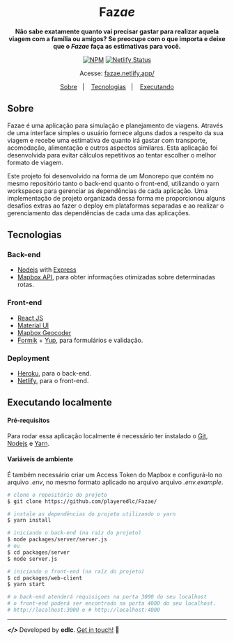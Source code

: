 <h1 align="center">
	Faz<i>ae</i>
</h1>

<div align="center">

<strong>
Não sabe exatamente quanto vai precisar gastar para realizar aquela viagem com a família ou amigos? Se preocupe com o que importa e deixe que o <i>Fazae</i> faça as estimativas para você.
</strong><br>

[![NPM](https://img.shields.io/npm/l/react)](https://github.com/playeredlc/Fazae/blob/master/LICENSE)
[![Netlify Status](https://api.netlify.com/api/v1/badges/ed3047a4-e327-4685-b052-fe860d1f83fc/deploy-status)](https://fazae.netlify.app/)

Acesse: [fazae.netlify.app/](https://fazae.netlify.app/)

[Sobre](#about)&nbsp;&nbsp;&nbsp;|&nbsp;&nbsp;&nbsp;
[Tecnologias](#tecnologias)&nbsp;&nbsp;&nbsp;|&nbsp;&nbsp;&nbsp;
[Executando](#executando-localmente)

</div>

## Sobre
Fazae é uma aplicação para simulação e planejamento de viagens. Através de uma interface simples o usuário fornece alguns dados a respeito da sua viagem e recebe uma estimativa de quanto irá gastar com transporte, acomodação, alimentação e outros aspectos similares. Esta aplicação foi desenvolvida para evitar cálculos repetitivos ao tentar escolher o melhor formato de viagem.

Este projeto foi desenvolvido na forma de um Monorepo que contém no mesmo repositório tanto o back-end quanto o front-end, utilizando o yarn workspaces para gerenciar as dependências de cada aplicação. Uma implementação de projeto organizada dessa forma me proporcionou alguns desafios extras ao fazer o deploy em plataformas separadas e ao realizar o gerenciamento das dependências de cada uma das aplicações.

## Tecnologias

### Back-end
* [Nodejs](https://nodejs.org/en/) with [Express](https://expressjs.com/)
* [Mapbox API](https://www.mapbox.com/), para obter informações otimizadas sobre determinadas rotas.

### Front-end
* [React JS](https://reactjs.org/)
* [Material UI](https://mui.com/)
* [Mapbox Geocoder](https://docs.mapbox.com/api/search/geocoding/)
* [Formik](https://formik.org/) + [Yup](https://github.com/jquense/yup), para formulários e validação.

### Deployment
* [Heroku](https://devcenter.heroku.com/), para o back-end.
* [Netlify](https://www.netlify.com/), para o front-end.

## Executando localmente
#### Pré-requisitos
Para rodar essa aplicação localmente é necessário ter instalado o [Git](https://git-scm.com/book/en/v2/Getting-Started-Installing-Git), [Nodejs](https://nodejs.org/en/) e [Yarn](https://yarnpkg.com/getting-started/install).

#### Variáveis de ambiente
É também necessário criar um Access Token do Mapbox e configurá-lo no arquivo <i>.env</i>, no mesmo formato aplicado no arquivo arquivo <i>.env.example</i>.

```bash
# clone o repositório do projeto
$ git clone https://github.com/playeredlc/Fazae/

# instale as dependências do projeto utilizando o yarn
$ yarn install

# iniciando o back-end (na raíz do projeto)
$ node packages/server/server.js
# ou
$ cd packages/server
$ node server.js

# iniciando o front-end (na raíz do projeto)
$ cd packages/web-client
$ yarn start

# o back-end atenderá requisiçoes na porta 3000 do seu localhost
# o front-end poderá ser encontrado na porta 4000 do seu localhost.
# http://localhost:3000 e # http://localhost:4000
```

<hr>

<strong><i> </> </i></strong> Developed by <strong>edlc</strong>. [Get in touch!](https://github.com/playeredlc) :metal:
